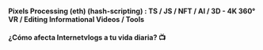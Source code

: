 #### Pixels Processing (eth) (hash-scripting) : TS / JS / NFT / AI / 3D - 4K 360° VR / Editing Informational Videos / Tools
#### ¿Cómo afecta Internetvlogs a tu vida diaria? 📺
